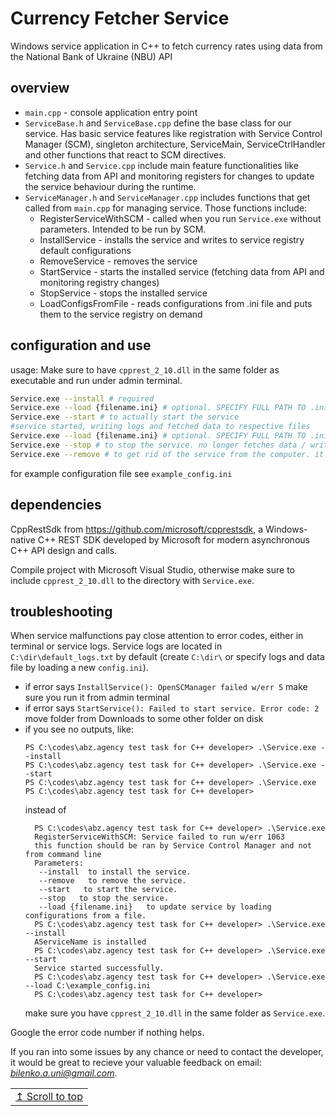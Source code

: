 # Currency Fetcher Service

Windows service application in C++ to fetch currency rates using data from the National Bank of Ukraine (NBU) API

## overview

-   `main.cpp` - console application entry point
-   `ServiceBase.h` and `ServiceBase.cpp` define the base class for our service. Has basic service features like registration with Service Control Manager (SCM), singleton architecture, ServiceMain, ServiceCtrlHandler and other functions that react to SCM directives.
-   `Service.h` and `Service.cpp` include main feature functionalities like fetching data from API and monitoring registers for changes to update the service behaviour during the runtime.
-   `ServiceManager.h` and `ServiceManager.cpp` includes functions that get called from `main.cpp` for managing service. Those functions include:
    -   RegisterServiceWithSCM - called when you run `Service.exe` without parameters. Intended to be run by SCM.
    -   InstallService - installs the service and writes to service registry default configurations
    -   RemoveService - removes the service
    -   StartService - starts the installed service (fetching data from API and monitoring registry changes)
    -   StopService - stops the installed service
    -   LoadConfigsFromFile - reads configurations from .ini file and puts them to the service registry on demand

## configuration and use

usage:
Make sure to have `cpprest_2_10.dll` in the same folder as executable and run under admin terminal.
```bash
Service.exe --install # required
Service.exe --load {filename.ini} # optional. SPECIFY FULL PATH TO .ini FILE, like "C:\\dir\\config.ini".
Service.exe --start # to actually start the service
#service started, writing logs and fetched data to respective files
Service.exe --load {filename.ini} # optional. SPECIFY FULL PATH TO .ini FILE. can load configurations in runtime and apply them instantly
Service.exe --stop # to stop the service. no longer fetches data / writes to files
Service.exe --remove # to get rid of the service from the computer. it is recommended to stop the service (if it was started) before removing it.
```

for example configuration file see `example_config.ini`

## dependencies

CppRestSdk from https://github.com/microsoft/cpprestsdk, a Windows-native C++ REST SDK developed by Microsoft for modern asynchronous C++ API design and calls.

Compile project with Microsoft Visual Studio, otherwise make sure to include `cpprest_2_10.dll` to the directory with `Service.exe`.

## troubleshooting

When service malfunctions pay close attention to error codes, either in terminal or service logs. Service logs are located in `C:\dir\default_logs.txt` by default (create `C:\dir\` or specify logs and data file by loading a new `config.ini`).

- if error says `InstallService(): OpenSCManager failed w/err 5` make sure you run it from admin terminal
- if error says `StartService(): Failed to start service. Error code: 2` move folder from Downloads to some other folder on disk
- if you see no outputs, like:
    ```
    PS C:\codes\abz.agency test task for C++ developer> .\Service.exe --install
    PS C:\codes\abz.agency test task for C++ developer> .\Service.exe --start
    PS C:\codes\abz.agency test task for C++ developer> .\Service.exe
    PS C:\codes\abz.agency test task for C++ developer>
    ```
    instead of
  ```
    PS C:\codes\abz.agency test task for C++ developer> .\Service.exe
    RegisterServiceWithSCM: Service failed to run w/err 1063
    this function should be ran by Service Control Manager and not from command line
    Parameters:
     --install  to install the service.
     --remove   to remove the service.
     --start   to start the service.
     --stop   to stop the service.
     --load {filename.ini}   to update service by loading configurations from a file.
    PS C:\codes\abz.agency test task for C++ developer> .\Service.exe --install
    AServiceName is installed
    PS C:\codes\abz.agency test task for C++ developer> .\Service.exe --start
    Service started successfully.
    PS C:\codes\abz.agency test task for C++ developer> .\Service.exe --load C:\example_config.ini
    PS C:\codes\abz.agency test task for C++ developer>
    ```
  make sure you have `cpprest_2_10.dll` in the same folder as `Service.exe`.

Google the error code number if nothing helps.


If you ran into some issues by any chance or need to contact the developer, it would be great to recieve your valuable feedback on email: *bilenko.a.uni@gmail.com*.

<div align="right">
<table><td>
<a href="#start-of-content">↥ Scroll to top</a>
</td></table>
</div>

